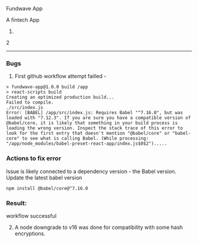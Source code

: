 Fundwave App

A fintech App

1.

2

**************************
### Bugs

1. First github workflow attempt failled - 

```
> fundwave-app@1.0.0 build /app
> react-scripts build
Creating an optimized production build...
Failed to compile.
./src/index.js
Error: [BABEL] /app/src/index.js: Requires Babel "^7.16.0", but was loaded with "7.12.3". If you are sure you have a compatible version of @babel/core, it is likely that something in your build process is loading the wrong version. Inspect the stack trace of this error to look for the first entry that doesn't mention "@babel/core" or "babel-core" to see what is calling Babel. (While processing: "/app/node_modules/babel-preset-react-app/index.js$0$2").....
``` 


### Actions to fix error
Issue is likely connected to a dependency version -  the Babel version. 
Update the latest babel version 
```
npm install @babel/core@^7.16.0
``` 

### Result: 
workflow successful

2. A node downgrade to v16 was done for compatibility with some hash encryptions.
